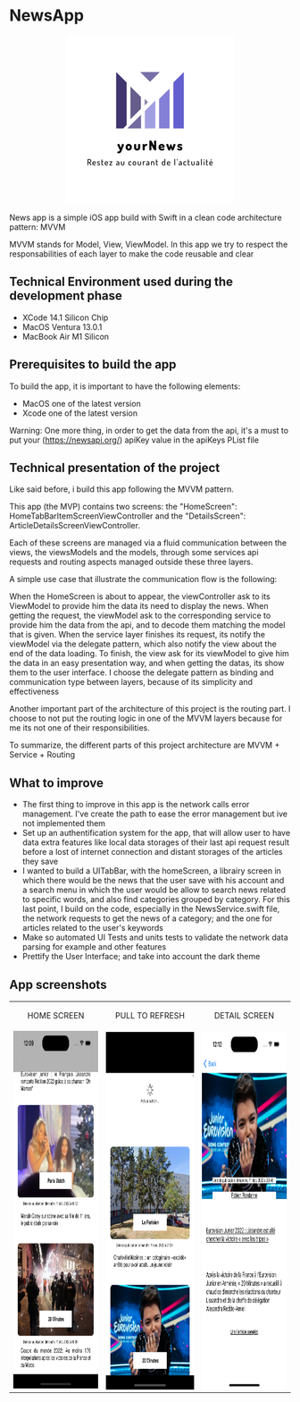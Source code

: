# NewsApp

<p align = "center">
  <img src ="NewsApp/Resources/Assets.xcassets/logo.imageset/logo.png?" ></img> 
</p/

News app is a simple iOS app build with Swift in a clean code architecture pattern: MVVM

MVVM stands for Model, View, ViewModel. In this app we try to respect the responsabilities of each layer to make the code reusable and clear

## Technical Environment used during the development phase

- XCode 14.1 Silicon Chip
- MacOS Ventura 13.0.1
- MacBook Air M1 Silicon

## Prerequisites to build the app

To build the app, it is important to have the following elements:

- MacOS one of the latest version
- Xcode one of the latest version

Warning: One more thing, in order to get the data from the api, it's a must to put your (https://newsapi.org/) apiKey value in the apiKeys PList file


## Technical presentation of the project

Like said before, i build this app following the MVVM pattern.

This app (the MVP) contains two screens: the "HomeScreen": HomeTabBarItemScreenViewController and the "DetailsScreen": ArticleDetailsScreenViewController.

Each of these screens are managed via a fluid communication between the views, the viewsModels and the models, through some services api requests and routing aspects managed outside these three layers.

A simple use case that illustrate the communication flow is the following:

When the HomeScreen is about to appear, the viewController ask to its ViewModel to provide him the data its need to display the news. When getting the request, the viewModel ask to the corresponding service to provide him the data from the api, and to decode them matching the model that is given. When the service layer finishes its request, its notify the viewModel via the delegate pattern, which also notify the view about the end of the data loading. To finish, the view ask for its viewModel to give him the data in an easy presentation way, and when getting the datas, its show them to the user interface.
I choose the delegate pattern as binding and communication type between layers, because of its simplicity and effectiveness

Another important part of the architecture of this project is the routing part. I choose to not put the routing logic in one of the MVVM layers because for me its not one of their responsibilities.

To summarize, the different parts of this project architecture are MVVM + Service + Routing

## What to improve

- The first thing to improve in this app is the network calls error management. I've create the path to ease the error management but ive not implemented them
- Set up an authentification system for the app, that will allow user to have data extra features like local data storages of their last api request result before a lost of internet connection and distant storages of the articles they save
- I wanted to build a UITabBar, with the homeScreen, a librairy screen in which there would be the news that the user save with his account and a search menu in which the user would be allow to search news related to specific words, and also find categories grouped by category.
For this last point, I build on the code, especially in the NewsService.swift file, the network requests to get the news of a category; and the one for articles related to the user's keywords
- Make so automated UI Tests and units tests to validate the network data parsing for example and other features
- Prettify the User Interface; and take into account the dark theme


## App screenshots

<table>
  <tr>
    <td><p align = "center"> HOME SCREEN</p></td>
    <td><p align = "center"> PULL TO REFRESH</p></td>
    <td><p align = "center"> DETAIL SCREEN</p></td>
   </tr> 
   <tr>
      <td><img src="./iPhone14ProHomeScreenPicture.png" alt="1" width = 360px height = 640px></td>
      <td><img src="./iPhone14ProPullToRefresh.png" align="right" alt="2" width = 360px height = 640px></td>
      <td><img src="./iPhone14ProDetailView.png" align="right" alt="3" width = 360px height = 640px>
  </td>
  </tr>
</table>


